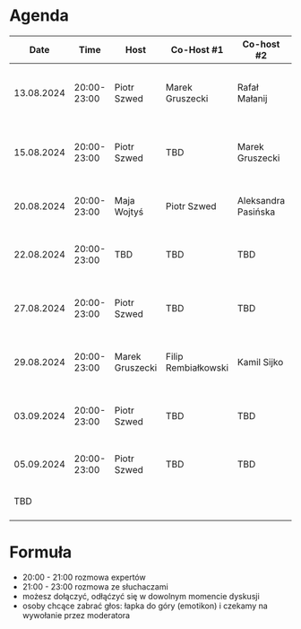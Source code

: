 # Agenda

| Date       | Time        | Host            | Co-Host #1          | Co-host #2          | Subject                                                                             |
|------------|-------------|-----------------|---------------------|---------------------|-------------------------------------------------------------------------------------|
| 13.08.2024 | 20:00-23:00 | Piotr Szwed     | Marek Gruszecki     | Rafał Małanij       | Wysokie zarobki w IT. Jak zarabiać 20k, 30k, 50k i 100k i więcej miesięcznie?       |
| 15.08.2024 | 20:00-23:00 | Piotr Szwed     | TBD                 | Marek Gruszecki     | Umowa o pracę? B2B? Spółka zoo? Kolektyw? Zalety, wady, co się najbardziej opłaca?  |
| 20.08.2024 | 20:00-23:00 | Maja Wojtyś     | Piotr Szwed         | Aleksandra Pasińska | Aspekty prawne wykorzystania AI w branżach twórczych.                               |
| 22.08.2024 | 20:00-23:00 | TBD             | TBD                 | TBD                 | Wypalenie zawodowe i "work-life balance". Zagrożenia.                               |
| 27.08.2024 | 20:00-23:00 | Piotr Szwed     | TBD                 | TBD                 | Kariera SRE, DevOps, Platform Engineering. Jak zacząć, jak się uczyć, jak rozwijać? |
| 29.08.2024 | 20:00-23:00 | Marek Gruszecki | Filip Rembiałkowski | Kamil Sijko         | Czy AI odbierze pracę inżynierom IT? Szanse i zagrożenia.                           |
| 03.09.2024 | 20:00-23:00 | Piotr Szwed     | TBD                 | TBD                 | Konsulting. Czym jest, z czym się wiąże, zarobki. Jak zostać Konsultantem?          |
| 05.09.2024 | 20:00-23:00 | Piotr Szwed     | TBD                 | TBD                 | Kolektyw IT? Zalety, wyzwania, praktyka.                                            |
| TBD        |             |                 |                     |                     | propozycje tematów i gości: pszwed@gmail.com                                        |

# Formuła

* 20:00 - 21:00 rozmowa expertów
* 21:00 - 23:00 rozmowa ze słuchaczami
* możesz dołączyć, odłąćzyć się w dowolnym momencie dyskusji
* osoby chcące zabrać głos: łapka do góry (emotikon) i czekamy na wywołanie przez moderatora
